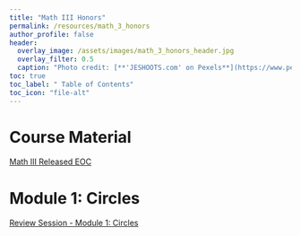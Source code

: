 ```yaml
---
title: "Math III Honors"
permalink: /resources/math_3_honors
author_profile: false
header:
  overlay_image: /assets/images/math_3_honors_header.jpg 
  overlay_filter: 0.5
  caption: "Photo credit: [**'JESHOOTS.com' on Pexels**](https://www.pexels.com/photo/person-holding-a-chalk-in-front-of-the-chalk-board-714699/)"
toc: true
toc_label: " Table of Contents"
toc_icon: "file-alt"
---
```


# Course Material
<a href="https://files.nc.gov/dpi/documents/files/eoc-nc-math-3-released-form.pdf
" class="btn btn--inverse btn--x-large">Math III Released EOC</a>

# Module 1: Circles
<a href="/resources/math_3/nc_math_3_honors_review_session_-_module_1_circles
" class="btn btn--inverse btn--x-large">Review Session - Module 1: Circles</a>